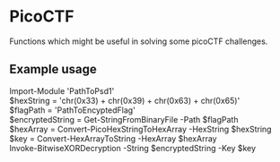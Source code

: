 # PicoCTF

Functions which might be useful in solving some picoCTF challenges.


## Example usage
Import-Module 'PathToPsd1'\
$hexString = 'chr(0x33) + chr(0x39) + chr(0x63) + chr(0x65)'\
$flagPath = 'PathToEncyptedFlag'\
$encryptedString = Get-StringFromBinaryFile -Path $flagPath\
$hexArray = Convert-PicoHexStringToHexArray -HexString $hexString\
$key = Convert-HexArrayToString -HexArray $hexArray\
Invoke-BitwiseXORDecryption -String $encryptedString -Key $key
